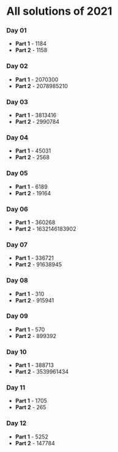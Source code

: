 # All solutions of 2021

### Day 01
* **Part 1** - 1184
* **Part 2** - 1158

### Day 02
* **Part 1** - 2070300
* **Part 2** - 2078985210

### Day 03
* **Part 1** - 3813416
* **Part 2** - 2990784

### Day 04
* **Part 1** - 45031
* **Part 2** - 2568

### Day 05
* **Part 1** - 6189
* **Part 2** - 19164

### Day 06
* **Part 1** - 360268
* **Part 2** - 1632146183902

### Day 07
* **Part 1** - 336721
* **Part 2** - 91638945

### Day 08
* **Part 1** - 310
* **Part 2** - 915941

### Day 09
* **Part 1** - 570
* **Part 2** - 899392

### Day 10
* **Part 1** - 388713
* **Part 2** - 3539961434

### Day 11
* **Part 1** - 1705
* **Part 2** - 265

### Day 12
* **Part 1** - 5252
* **Part 2** - 147784